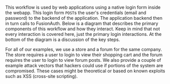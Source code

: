 This workflow is used by web applications using a native login form inside the webapp. This login form `POST`s the user's credentials (email and password) to the backend of the application. The application backend then in turn calls to FusionAuth. Below is a diagram that describes the primary components of this workflow and how they interact. Keep in mind that not every interaction is covered here, just the primary login interactions. At the bottom of the diagram is a discussion of the key steps.

For all of our examples, we use a store and a forum for the same company. The store requires a user to login to view their shopping cart and the forum requires the user to login to view forum posts. We also provide a couple of example attack vectors that hackers could use if portions of the system are compromised. These cases might be theoretical or based on known exploits such as XSS (cross-site scripting).
